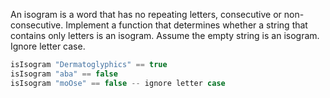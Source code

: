 An isogram is a word that has no repeating letters, consecutive or non-consecutive. Implement a function that determines whether a string that contains only letters is an isogram. Assume the empty string is an isogram. Ignore letter case.

```ts
isIsogram "Dermatoglyphics" == true
isIsogram "aba" == false
isIsogram "moOse" == false -- ignore letter case

```
